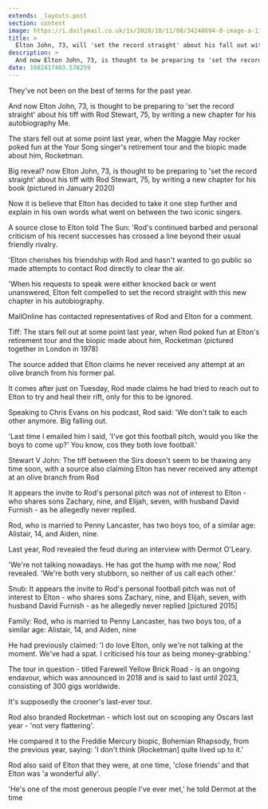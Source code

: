 ```yaml
--- 
extends: _layouts.post 
section: content 
image: https://i.dailymail.co.uk/1s/2020/10/11/08/34248694-0-image-a-11_1602401941759.jpg 
title: > 
  Elton John, 73, will 'set the record straight' about his fall out with Rod Stewart, 75, in his book 
description: > 
  And now Elton John, 73, is thought to be preparing to 'set the record straight' about his tiff with Rod Stewart, 75, by writing a new chapter for his autobiography Me.'Elton cherishes his friendship with Rod and hasn't wanted to go public so made attempts to contact Rod directly to clear the air.'When his requests to speak were either knocked back or went unanswered, Elton felt compelled to set the record straight with this new chapter in his autobiography.MailOnline has contacted representatives of Rod and Elton for a comment.Rod also said of Elton that they were, at one time, 'close friends' and that Elton was 'a wonderful ally'. 
date: 1602417403.578259 
--- 
```

They've not been on the best of terms for the past year.

And now Elton John, 73, is thought to be preparing to 'set the record straight' about his tiff with Rod Stewart, 75, by writing a new chapter for his autobiography Me.

The stars fell out at some point last year, when the Maggie May rocker poked fun at the Your Song singer's retirement tour and the biopic made about him, Rocketman.

Big reveal? now Elton John, 73, is thought to be preparing to 'set the record straight' about his tiff with Rod Stewart, 75, by writing a new chapter for his book (pictured in January 2020)

Now it is believe that Elton has decided to take it one step further and explain in his own words what went on between the two iconic singers.

A source close to Elton told The Sun: 'Rod's continued barbed and personal criticism of his recent successes has crossed a line beyond their usual friendly rivalry.

'Elton cherishes his friendship with Rod and hasn't wanted to go public so made attempts to contact Rod directly to clear the air.

'When his requests to speak were either knocked back or went unanswered, Elton felt compelled to set the record straight with this new chapter in his autobiography.

MailOnline has contacted representatives of Rod and Elton for a comment.

Tiff: The stars fell out at some point last year, when Rod poked fun at Elton's retirement tour and the biopic made about him, Rocketman (pictured together in London in 1978)

The source added that Elton claims he never received any attempt at an olive branch from his former pal.

It comes after just on Tuesday, Rod made claims he had tried to reach out to Elton to try and heal their rift, only for this to be ignored.

Speaking to Chris Evans on his podcast, Rod said: 'We don't talk to each other anymore. Big falling out.

'Last time I emailed him I said, 'I've got this football pitch, would you like the boys to come up?' You know, cos they both love football.'

Stewart V John: The tiff between the Sirs doesn't seem to be thawing any time soon, with a source also claiming Elton has never received any attempt at an olive branch from Rod

It appears the invite to Rod's personal pitch was not of interest to Elton - who shares sons Zachary, nine, and Elijah, seven, with husband David Furnish - as he allegedly never replied.

Rod, who is married to Penny Lancaster, has two boys too, of a similar age: Alistair, 14, and Aiden, nine.

Last year, Rod revealed the feud during an interview with Dermot O'Leary.

'We're not talking nowadays. He has got the hump with me now,' Rod revealed. 'We're both very stubborn, so neither of us call each other.'

Snub: It appears the invite to Rod's personal football pitch was not of interest to Elton - who shares sons Zachary, nine, and Elijah, seven, with husband David Furnish - as he allegedly never replied [pictured 2015]

Family: Rod, who is married to Penny Lancaster, has two boys too, of a similar age: Alistair, 14, and Aiden, nine

He had previously claimed: 'I do love Elton, only we're not talking at the moment. We've had a spat. I criticised his tour as being money-grabbing.'

The tour in question - titled Farewell Yellow Brick Road - is an ongoing endavour, which was announced in 2018 and is said to last until 2023, consisting of 300 gigs worldwide.

It's supposedly the crooner's last-ever tour.

Rod also branded Rocketman - which lost out on scooping any Oscars last year - 'not very flattering'.

He compared it to the Freddie Mercury biopic, Bohemian Rhapsody, from the previous year, saying: 'I don't think [Rocketman] quite lived up to it.'

Rod also said of Elton that they were, at one time, 'close friends' and that Elton was 'a wonderful ally'.

'He's one of the most generous people I've ever met,' he told Dermot at the time
